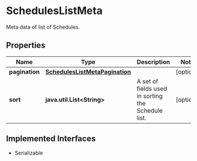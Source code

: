 

# SchedulesListMeta

Meta data of list of Schedules.

## Properties

Name | Type | Description | Notes
------------ | ------------- | ------------- | -------------
**pagination** | [**SchedulesListMetaPagination**](SchedulesListMetaPagination.md) |  |  [optional]
**sort** | **java.util.List&lt;String&gt;** | A set of fields used in sorting the Schedule list. |  [optional]


## Implemented Interfaces

* Serializable


